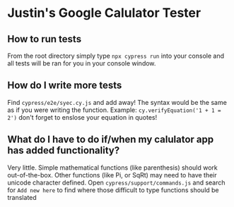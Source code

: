 # Justin's Google Calulator Tester

## How to run tests
From the root directory simply type `npx cypress run` into your console and all tests will be ran for you in your console  window.

## How do I write more tests
Find `cypress/e2e/syec.cy.js` and add away! The syntax would be the same as if you were writing the function. Example: `cy.verifyEquation('1 + 1 = 2')` don't forget to enslose your equation in quotes!

## What do I have to do if/when my calulator app has added functionality?
Very little. Simple mathematical functions (like parenthesis) should work out-of-the-box. Other functions (like Pi, or SqRt) may need to have their unicode character defined. Open `cypress/support/commands.js` and search for `Add new here` to find where those difficult to type functions should be translated
